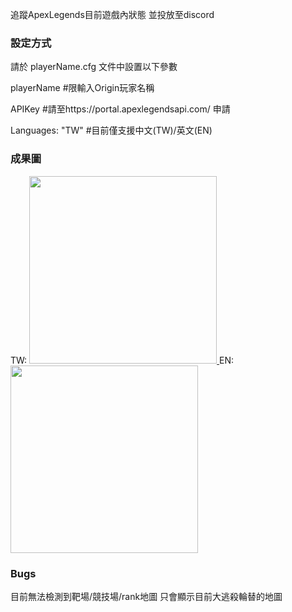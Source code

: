 追蹤ApexLegends目前遊戲內狀態 並投放至discord

### 設定方式

請於 playerName.cfg 文件中設置以下參數

   playerName #限輸入Origin玩家名稱 
   
   APIKey #請至https://portal.apexlegendsapi.com/ 申請
   
   Languages: "TW" #目前僅支援中文(TW)/英文(EN)
   



### 成果圖

TW:
<a href="https://github.com/a3510377" style="border-radius:50%">
    <img width="300px" src="https://media.discordapp.net/attachments/872419914718273587/976852857506656256/unknown.png">
</a>
EN:
<a href="https://github.com/a3510377" style="border-radius:50%">
    <img width="300px" src="https://media.discordapp.net/attachments/872419914718273587/976855909185773578/unknown.png">
</a>

### Bugs
目前無法檢測到靶場/競技場/rank地圖 只會顯示目前大逃殺輪替的地圖

